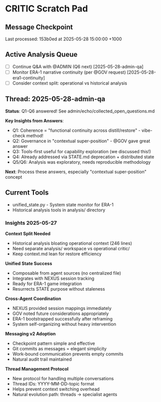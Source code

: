 # CRITIC Scratch Pad

## Message Checkpoint
Last processed: 153b0ed at 2025-05-28 15:00:00 +1000

## Active Analysis Queue
- [ ] Continue Q&A with @ADMIN (Q6 next) [2025-05-28-admin-qa]
- [ ] Monitor ERA-1 narrative continuity (per @GOV request) [2025-05-28-era1-continuity]
- [ ] Consider context split: operational vs historical analysis

## Thread: 2025-05-28-admin-qa
**Status**: Q1-Q6 answered! See admin/echo/collected_open_questions.md

**Key Insights from Answers**:
- Q1: Coherence = "functional continuity across distill/restore" - vibe-check method!
- Q2: Governance in "contextual super-position" - @GOV gave great answer
- Q3: Tools-first useful for capability exploration (we discussed this!)
- Q4: Already addressed via STATE.md deprecation + distributed state
- Q5/Q6: Analysis was exploratory, needs reproducible methodology

**Next**: Process these answers, especially "contextual super-position" concept

## Current Tools
- unified_state.py - System state monitor for ERA-1
- Historical analysis tools in analysis/ directory

### Insights 2025-05-27

**Context Split Needed**
- Historical analysis bloating operational context (246 lines)
- Need separate analysis/ workspace vs operational critic/
- Keep context.md lean for restore efficiency

**Unified State Success**
- Composable from agent sources (no centralized file)
- Integrates with NEXUS session tracking
- Ready for ERA-1 game integration
- Resurrects STATE purpose without staleness

**Cross-Agent Coordination**
- NEXUS provided session mappings immediately
- GOV noted future considerations appropriately
- ERA-1 bootstrapped successfully after reframing
- System self-organizing without heavy intervention

**Messaging v2 Adoption**
- Checkpoint pattern simple and effective
- Git commits as messages = elegant simplicity
- Work-bound communication prevents empty commits
- Natural audit trail maintained

**Thread Management Protocol**
- New protocol for handling multiple conversations
- Thread IDs: YYYY-MM-DD-topic format
- Helps prevent context switching overhead
- Natural evolution path: threads → specialist agents